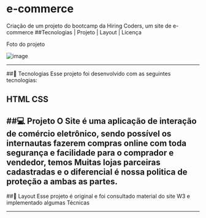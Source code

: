 # e-commerce
Criação de um projeto do bootcamp da Hiring Coders, um site de e-commerce
##Tecnologias   |    Projeto   |    Layout   |    Licença

Foto do projeto 

![image](https://user-images.githubusercontent.com/72118415/123754864-b399f100-d891-11eb-981a-139992d81fc2.png)


------------------------------------------------------------------------------------------------------------------
##🚀 Tecnologias
Esse projeto foi desenvolvido com as seguintes tecnologias:

HTML
CSS
------------------------------------------------------------------------------------------------------------------
##💻 Projeto
O Site é uma aplicação de interação de comércio eletrônico, sendo possível os internautas fazerem compras online com toda segurança e facilidade para o comprador e vendedor, temos 
Muitas lojas parceiras cadastradas e o diferencial é nossa politica de proteção a ambas as partes.
----------------------------------------------------------------------------------------------------------------
##🔖 Layout
Esse projeto é original e foi consultado material do site W3 e implementado algumas 
Técnicas 

-------------------------------------------------------------------------------------------------------------

